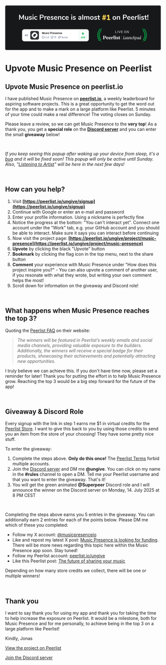 ![](./banner/en/image.png)

# Upvote Music Presence on Peerlist

## Upvote Music Presence on peerlist.io

I have published Music Presence on
[**peerlist.io**](https://peerlist.io/ungive/project/music-presence),
a weekly leaderboard for aspiring software projects.
This is a great opportunity to get the word out for the app
and to make a mark on a large platform like Peerlist.
5 minutes of your time could make a real difference!
The voting closes on Sunday.

Please leave a review, so we can get Music Presence to the **very top**!
As a thank you,
you get a **special role** on the
[**Discord server**](https://discord.gg/7rc8dWD4ug)
and you can enter the small **giveaway** below!

&nbsp;

*If you keep seeing this popup after waking up your device from sleep,
it's a [bug](https://github.com/ungive/discord-music-presence/issues/329) and it will be fixed soon! This popup will only be active until Sunday.
Also, "[Listening to Artist](https://github.com/ungive/discord-music-presence/issues/229)" will be here in the next few days!*

&nbsp;

## How can you help?

1. Visit **[https://peerlist.io/ungive/signup](https://peerlist.io/ungive/signup)**
2. Continue with Google or enter an e-mail and password
3. Enter your profile information. Using a nickname is perfectly fine
4. Notice the progress at the bottom: "You can't interact yet". Connect one account under the "Work" tab, e.g. your GitHub account and you should be able to interact. Make sure it says you can interact before continuing
5. Now visit the project page: **[https://peerlist.io/ungive/project/music-presence](https://peerlist.io/ungive/project/music-presence)**
6. **Upvote** by clicking the black "Upvote" button
7. **Bookmark** by clicking the flag icon in the top menu, next to the share button
8. **Comment** your experience with Music Presence under "How does this project inspire you?" - You can also upvote a comment of another user, if you resonate with what they wrote, but writing your own comment helps the most!
9. Scroll down for information on the giveaway and Discord role!

&nbsp;

## What happens when Music Presence reaches the top 3?

Quoting the [Peerlist FAQ](https://help.peerlist.io/individual/launchpad/frequently-asked-questions-about-spotlight-by-peerlist) on their website:

> *The winners will be featured in Peerlist’s weekly emails and social media channels, providing valuable exposure to the builders. Additionally, the winners will receive a special badge for their products, showcasing their achievements and potentially attracting new opportunities.*

I truly believe we can achieve this. If you don't have time now, please set a reminder for later! Thank you for putting the effort in to help Music Presence grow. Reaching the top 3 would be a big step forward for the future of the app!

&nbsp;

## Giveaway & Discord Role

Every signup with the link in step 1 earns me $1 in virtual credits
for the [Peerlist Store](https://store.peerlist.io).
I want to give this back to you by using those credits
to send you an item from the store of your choosing!
They have some pretty nice stuff.

To enter the giveaway:
1. Complete the steps above. **Only do this once!**
   The [Peerlist Terms](https://help.peerlist.io/individual/referrral-program-terms-and-conditions) forbid multiple accounts.
2. Join the [Discord server](https://discord.gg/7rc8dWD4ug)
   and DM me **@ungive**. You can click on my name in the **#rules** channel to open a DM.
   Tell me your Peerlist username and that you want to enter the giveaway.
   That's it!
3. You will get the green animated **@Superpeer** Discord role and
   I will announce the winner on the Discord server on Monday, 14. July 2025 at 8 PM CEST

&nbsp;

Completing the steps above earns you 5 entries in the giveaway.
You can additionally earn 2 entries for each of the points below.
Please DM me which of these you completed:

- Follow my X account: [@musicpresenceio](https://x.com/musicpresenceio)
- Like and repost my latest X post: [Music Presence is looking for funding](https://x.com/musicpresenceio/status/1942662953393873094). There will be more news regarding this topic here within the Music Presence app soon. Stay tuned!
- Follow my Peerlist account: [peerlist.io/ungive](https://peerlist.io/ungive)
- Like this Peerlist post: [The future of sharing your music](https://peerlist.io/scroll/post/ACTH6AJDK9PKABAAN1R7K6EKKMLNOK)

Depending on how many store credits we collect,
there will be one or multiple winners!

&nbsp;

## Thank you

I want to say thank you for using my app
and thank you for taking the time to help increase the exposure on Peerlist.
It would be a milestone, both for Music Presence and for me personally,
to achieve being in the top 3 on a large platform like Peerlist!

Kindly, Jonas

<!-- button -->
[View the project on Peerlist](https://peerlist.io/ungive/project/music-presence)

<!-- button aside -->
[Join the Discord server](https://discord.gg/7rc8dWD4ug)
